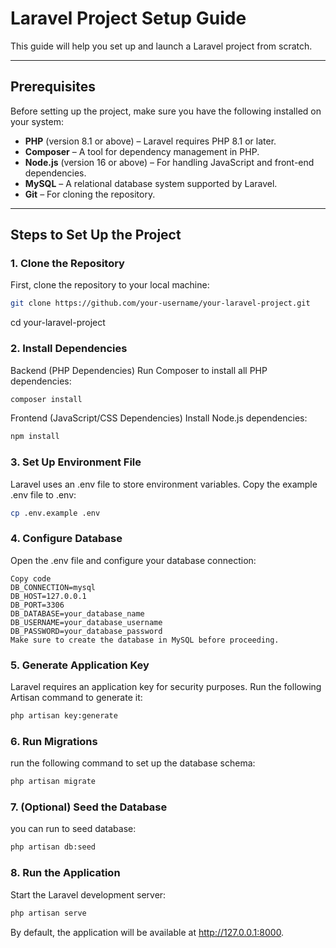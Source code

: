 # Laravel Project Setup Guide

This guide will help you set up and launch a Laravel project from scratch.

---

## Prerequisites

Before setting up the project, make sure you have the following installed on your system:

- **PHP** (version 8.1 or above) – Laravel requires PHP 8.1 or later.
- **Composer** – A tool for dependency management in PHP.
- **Node.js** (version 16 or above) – For handling JavaScript and front-end dependencies.
- **MySQL** – A relational database system supported by Laravel.
- **Git** – For cloning the repository.

---

## Steps to Set Up the Project

### 1. Clone the Repository

First, clone the repository to your local machine:

```bash
git clone https://github.com/your-username/your-laravel-project.git
```
cd your-laravel-project
### 2. Install Dependencies
Backend (PHP Dependencies)
Run Composer to install all PHP dependencies:

```bash
composer install
```
Frontend (JavaScript/CSS Dependencies)
Install Node.js dependencies:

```bash
npm install
```
### 3. Set Up Environment File
Laravel uses an .env file to store environment variables. Copy the example .env file to .env:

```bash
cp .env.example .env
```
### 4. Configure Database
Open the .env file and configure your database connection:

```env
Copy code
DB_CONNECTION=mysql
DB_HOST=127.0.0.1
DB_PORT=3306
DB_DATABASE=your_database_name
DB_USERNAME=your_database_username
DB_PASSWORD=your_database_password
Make sure to create the database in MySQL before proceeding.
```

### 5. Generate Application Key
Laravel requires an application key for security purposes. Run the following Artisan command to generate it:

```bash
php artisan key:generate
```
### 6. Run Migrations
run the following command to set up the database schema:

```bash
php artisan migrate
```
### 7. (Optional) Seed the Database
you can run to seed database:

```bash
php artisan db:seed
```
### 8. Run the Application
Start the Laravel development server:

```bash
php artisan serve
```
By default, the application will be available at http://127.0.0.1:8000.